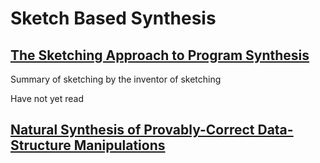 # Sketch Based Synthesis


## [The Sketching Approach to Program Synthesis](https://people.csail.mit.edu/asolar/papers/Solar-Lezama09.pdf)

Summary of sketching by the inventor of sketching

Have not yet read

## [Natural Synthesis of Provably-Correct Data-Structure Manipulations](https://engineering.purdue.edu/~xqiu/natural-synthesis.pdf) 
